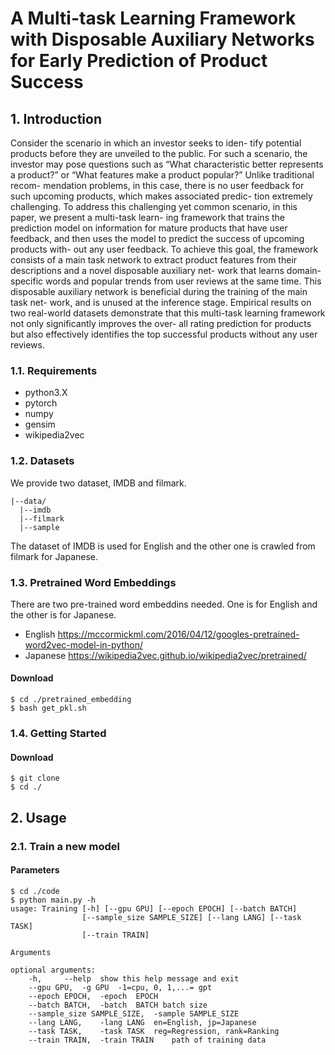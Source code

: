 # A Multi-task Learning Framework with Disposable Auxiliary Networks for Early Prediction of Product Success
## 1. Introduction
Consider the scenario in which an investor seeks to iden- tify potential products before they are unveiled to the public. For such a scenario, the investor may pose questions such as “What characteristic better represents a product?” or “What features make a product popular?” Unlike traditional recom- mendation problems, in this case, there is no user feedback for such upcoming products, which makes associated predic- tion extremely challenging. To address this challenging yet common scenario, in this paper, we present a multi-task learn- ing framework that trains the prediction model on information for mature products that have user feedback, and then uses the model to predict the success of upcoming products with- out any user feedback. To achieve this goal, the framework consists of a main task network to extract product features from their descriptions and a novel disposable auxiliary net- work that learns domain-specific words and popular trends from user reviews at the same time. This disposable auxiliary network is beneficial during the training of the main task net- work, and is unused at the inference stage. Empirical results on two real-world datasets demonstrate that this multi-task learning framework not only significantly improves the over- all rating prediction for products but also effectively identifies the top successful products without any user reviews.


### 1.1. Requirements
- python3.X
- pytorch
- numpy
- gensim
- wikipedia2vec

### 1.2. Datasets
We provide two dataset, IMDB and filmark.
```
|--data/
  |--imdb
  |--filmark
  |--sample
```

The dataset of IMDB is used for English and the other one is crawled from filmark for Japanese.

### 1.3. Pretrained Word Embeddings
There are two pre-trained word embeddins needed. One is for English and the other is for Japanese.

- English
https://mccormickml.com/2016/04/12/googles-pretrained-word2vec-model-in-python/
- Japanese
https://wikipedia2vec.github.io/wikipedia2vec/pretrained/
#### Download 
```
$ cd ./pretrained_embedding
$ bash get_pkl.sh
```

### 1.4. Getting Started
#### Download
```
$ git clone
$ cd ./
```

## 2. Usage

### 2.1. Train a new model

#### Parameters
```
$ cd ./code
$ python main.py -h
usage: Training [-h] [--gpu GPU] [--epoch EPOCH] [--batch BATCH]
                [--sample_size SAMPLE_SIZE] [--lang LANG] [--task TASK]
				[--train TRAIN]

Arguments

optional arguments:
	-h,		--help	show this help message and exit
	--gpu GPU,	-g GPU	-1=cpu, 0, 1,...= gpt
	--epoch EPOCH,	-epoch	EPOCH
	--batch BATCH,	-batch	BATCH batch size
	--sample_size SAMPLE_SIZE,	-sample	SAMPLE_SIZE
	--lang LANG,	-lang LANG	en=English, jp=Japanese
	--task TASK,	-task TASK	reg=Regression, rank=Ranking
	--train TRAIN,	-train TRAIN	path of training data
```
